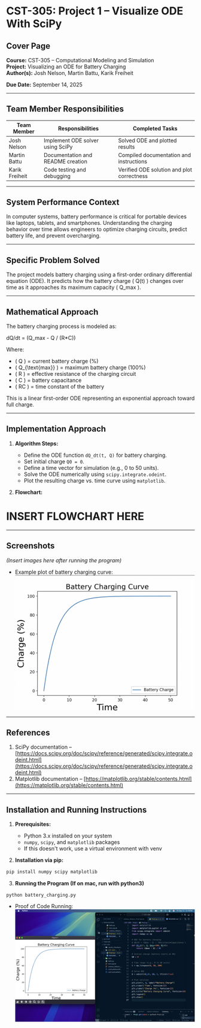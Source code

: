 # CST-305: Project 1 – Visualize ODE With SciPy

## Cover Page
**Course:** CST-305 – Computational Modeling and Simulation  
**Project:** Visualizing an ODE for Battery Charging  
**Author(s):** Josh Nelson, Martin Battu, Karik Freiheit

**Due Date:** September 14, 2025

---

## Team Member Responsibilities
| Team Member | Responsibilities | Completed Tasks |
|-------------|-----------------|----------------|
| Josh Nelson      | Implement ODE solver using SciPy | Solved ODE and plotted results |
| Martin Battu      | Documentation and README creation | Compiled documentation and instructions |
| Karik Freiheit      | Code testing and debugging | Verified ODE solution and plot correctness |

---

## System Performance Context
In computer systems, battery performance is critical for portable devices like laptops, tablets, and smartphones. Understanding the charging behavior over time allows engineers to optimize charging circuits, predict battery life, and prevent overcharging.

---

## Specific Problem Solved
The project models battery charging using a first-order ordinary differential equation (ODE). It predicts how the battery charge \( Q(t) \) changes over time as it approaches its maximum capacity \( Q_max \).

---

## Mathematical Approach
The battery charging process is modeled as:  

dQ/dt = (Q_max - Q / (R*C))

Where:  
- \( Q \) = current battery charge (%)  
- \( Q_{\text{max}} \) = maximum battery charge (100%)  
- \( R \) = effective resistance of the charging circuit  
- \( C \) = battery capacitance  
- \( RC \) = time constant of the battery  

This is a linear first-order ODE representing an exponential approach toward full charge.

---

## Implementation Approach
1. **Algorithm Steps:**  
   - Define the ODE function `dQ_dt(t, Q)` for battery charging.  
   - Set initial charge `Q0 = 0`.  
   - Define a time vector for simulation (e.g., 0 to 50 units).  
   - Solve the ODE numerically using `scipy.integrate.odeint`.  
   - Plot the resulting charge vs. time curve using `matplotlib`.

2. **Flowchart:**
# INSERT FLOWCHART HERE


---

## Screenshots
*(Insert images here after running the program)*  

- Example plot of battery charging curve:
![Battery Charging Curve](battery_changing_curve.png)  

---

## References
1. SciPy documentation – [https://docs.scipy.org/doc/scipy/reference/generated/scipy.integrate.odeint.html](https://docs.scipy.org/doc/scipy/reference/generated/scipy.integrate.odeint.html)  
2. Matplotlib documentation – [https://matplotlib.org/stable/contents.html](https://matplotlib.org/stable/contents.html)  

---

## Installation and Running Instructions

1. **Prerequisites:**  
   - Python 3.x installed on your system  
   - `numpy`, `scipy`, and `matplotlib` packages  
   - If this doesn't work, use a virtual environment with venv

2. **Installation via pip:**
```bash
pip install numpy scipy matplotlib
```
3. **Running the Program (If on mac, run with python3)**
```
python battery_charging.py
```

- Proof of Code Running:
![Running Code](code_running.png)  


